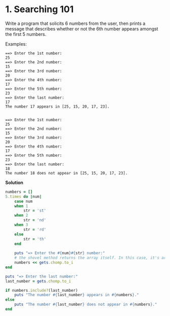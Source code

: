 # 1. Searching 101

Write a program that solicits 6 numbers  from the user, then prints a message that describes whether or not the  6th number appears amongst the first 5 numbers.

Examples:

```plaintext
==> Enter the 1st number:
25
==> Enter the 2nd number:
15
==> Enter the 3rd number:
20
==> Enter the 4th number:
17
==> Enter the 5th number:
23
==> Enter the last number:
17
The number 17 appears in [25, 15, 20, 17, 23].


==> Enter the 1st number:
25
==> Enter the 2nd number:
15
==> Enter the 3rd number:
20
==> Enter the 4th number:
17
==> Enter the 5th number:
23
==> Enter the last number:
18
The number 18 does not appear in [25, 15, 20, 17, 23].
```

**Solution**

```ruby
numbers = []
5.times do |num|
    case num
    when 1
        str = 'st'
    when 2
        str = 'nd'
    when 3
        str = 'rd'
    else
        str = 'th'
    end
    
    puts "=> Enter the #{num}#{str} number:"
    # the shovel method returns the array itself. In this case, it's array numbers
    numbers << gets.chomp.to_i
end

puts "=> Enter the last number:"
last_number = gets.chomp.to_i

if numbers.include?(last_number)
    puts "The number #{last_number} appears in #{numbers}."
else
    puts "The number #{last_number} does not appear in #{numbers}."
end
```

